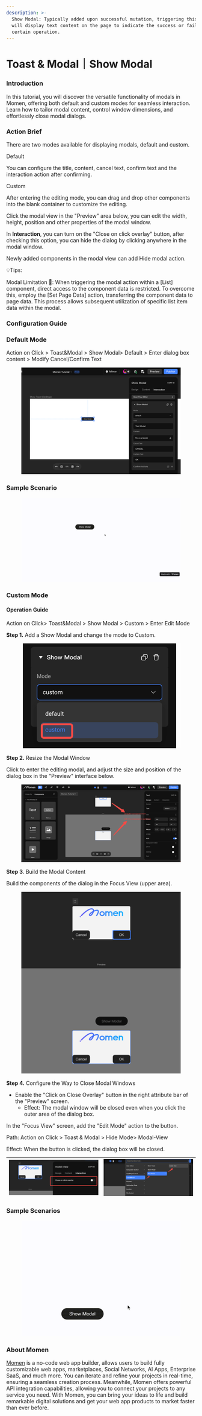 ```yaml
---
description: >-
  Show Modal: Typically added upon successful mutation, triggering this action
  will display text content on the page to indicate the success or failure of a
  certain operation.
---
```


# Toast & Modal｜Show Modal

### **Introduction**

In this tutorial, you will discover the versatile functionality of modals in Momen, offering both default and custom modes for seamless interaction. Learn how to tailor modal content, control window dimensions, and effortlessly close modal dialogs.

### **Action Brief**

There are two modes available for displaying modals, default and custom.

Default

You can configure the title, content, cancel text, confirm text and the interaction action after confirming.

Custom

After entering the editing mode, you can drag and drop other components into the blank container to customize the editing.

Click the modal view in the "Preview" area below, you can edit the width, height, position and other properties of the modal window.

In **Interaction**, you can turn on the "Close on click overlay" button, after checking this option, you can hide the dialog by clicking anywhere in the modal window.

Newly added components in the modal view can add Hide modal action.

💡Tips:

Modal Limitation 🚫: When triggering the modal action within a \[List] component, direct access to the component data is restricted. To overcome this, employ the \[Set Page Data] action, transferring the component data to page data. This process allows subsequent utilization of specific list item data within the modal.

### **Configuration Guide**

### **Default Mode**

Action on Click > Toast\&Modal > Show Modal> Default > Enter dialog box content > Modify Cancel/Confirm Text

<figure><img src="../../.gitbook/assets/0 (23).png" alt="Sets the path to show the modal in default mode."><figcaption></figcaption></figure>

### **Sample Scenario**

<figure><img src="../../.gitbook/assets/1.gif" alt="Sample scenario of using show modal action in default mode."><figcaption></figcaption></figure>

### **Custom Mode**

#### **Operation Guide**

Action on Click> Toast\&Modal > Show Modal > Custom > Enter Edit Mode

**Step 1.** Add a Show Modal and change the mode to Custom.

<figure><img src="../../.gitbook/assets/2 (19).png" alt="Sets the mode of Show modal action to custom."><figcaption></figcaption></figure>

**Step 2.** Resize the Modal Window

Click to enter the editing modal, and adjust the size and position of the dialog box in the "Preview" interface below.

<figure><img src="../../.gitbook/assets/3 (14).png" alt="Sets the mode of Show modal action to custom."><figcaption></figcaption></figure>

**Step 3**. Build the Modal Content

Build the components of the dialog in the Focus View (upper area).

<figure><img src="../../.gitbook/assets/4 (14).png" alt="Build the modal content."><figcaption></figcaption></figure>

**Step 4.** Configure the Way to Close Modal Windows

* Enable the "Click on Close Overlay" button in the right attribute bar of the "Preview" screen.
  * Effect: The modal window will be closed even when you click the outer area of the dialog box.

In the "Focus View" screen, add the "Edit Mode" action to the button.

Path: Action on Click > Toast & Modal > Hide Mode> Modal-View

Effect: When the button is clicked, the dialog box will be closed.

| <img src="../../.gitbook/assets/5 (9).png" alt="Enable the click on close overlay button." data-size="original"> | <img src="../../.gitbook/assets/6 (9).png" alt="Sets the path to modal-view." data-size="original"> |
| ---------------------------------------------------------------------------------------------------------------- | --------------------------------------------------------------------------------------------------- |

### **Sample Scenarios**

<figure><img src="../../.gitbook/assets/7.gif" alt="Sample scenario of using show modal action in custom mode."><figcaption></figcaption></figure>

### **About Momen​​​​​**

[Momen](https://momen.app/?channel=blog-about) is a no-code web app builder, allows users to build fully customizable web apps, marketplaces, Social Networks, AI Apps, Enterprise SaaS, and much more. You can iterate and refine your projects in real-time, ensuring a seamless creation process. Meanwhile, Momen offers powerful API integration capabilities, allowing you to connect your projects to any service you need. With Momen, you can bring your ideas to life and build remarkable digital solutions and get your web app products to market faster than ever before.​​
